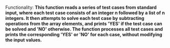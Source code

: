 Functionality: **This function reads a series of test cases from standard input, where each test case consists of an integer n followed by a list of n integers. It then attempts to solve each test case by subtracting operations from the array elements, and prints 'YES' if the test case can be solved and 'NO' otherwise. The function processes all test cases and prints the corresponding 'YES' or 'NO' for each case, without modifying the input values.**